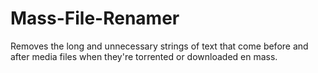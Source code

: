 # Mass-File-Renamer
Removes the long and unnecessary strings of text that come before and after media files when they're torrented or downloaded en mass.
